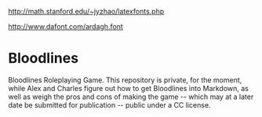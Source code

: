 http://math.stanford.edu/~jyzhao/latexfonts.php

http://www.dafont.com/ardagh.font






Bloodlines
==========
Bloodlines Roleplaying Game.
This repository is private, for the moment, while Alex and Charles figure out how to get Bloodlines into Markdown, as well as weigh the pros and cons of making the game -- which may at a later date be submitted for publication -- public under a CC license.
